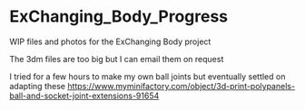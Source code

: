 # ExChanging_Body_Progress

WIP files and photos for the ExChanging Body project

The 3dm files are too big but I can email them on request

I tried for a few hours to make my own ball joints but eventually settled on adapting these https://www.myminifactory.com/object/3d-print-polypanels-ball-and-socket-joint-extensions-91654
